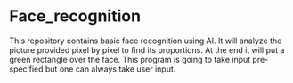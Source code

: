 # Face_recognition
This repository contains basic face recognition using AI. It will analyze the picture provided pixel by pixel to find its proportions. At the end it will put a green rectangle over the face. This program  is going to take input pre-specified but one can always take user input.
